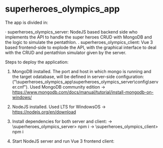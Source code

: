 # superheroes_olympics_app

The app is divided in:

· superheroes_olympics_server: NodeJS based backend side who implements the API to handle the super heroes CRUD with MongoDB and the logic to simulate the pentathlon.
. superheroes_olympics_client: Vue 3 based frontend-side to explode the API, with the graphical interface to deal with the CRUD and pentathlon simulator given by the server.

Steps to deploy the application:

1. MongoDB installed. The port and host in which mongo is running and the target odatabase, will be defined in server-side configuration: ("\superheroes_olympics_app\superheroes_olympics_server\config\server.cnf"). Used MongoDB community edition -> https://www.mongodb.com/docs/manual/tutorial/install-mongodb-on-windows/

2. NodeJS installed. Used LTS for WindowsOS -> https://nodejs.org/en/download

3. Install dependencies for both server and client:
   -> \superheroes_olympics_server> npm i
   -> \superheroes_olympics_client> npm i

4. Start NodeJS server and run Vue 3 frontend client:
